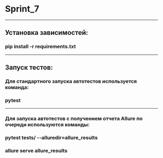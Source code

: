 # Sprint_7
___
## Установка зависимостей:
### pip install -r requirements.txt
___
## Запуск тестов:
### Для стандартного запуска автотестов используется команда:
### pytest
___
### Для запуска автотестов с получением отчета Allure по очереди используются команды:
### pytest tests/ --alluredir=allure_results
### allure serve allure_results